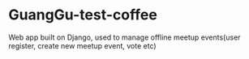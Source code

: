# GuangGu-test-coffee

Web app built on Django, used to manage offline meetup events(user register, create new meetup event, vote etc)
